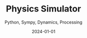 ---
layout: project
title: "Physics Simulator"
subtitle: "Python, Sympy, Dynamics, Processing"
date: 2024-01-01
description: "This project simulates the a jack falling inside a rotating box using constrained Euler Lagrange equations to calculate and simulate impacts."
featured_image: "/assets/images/fran.jpg" # Replace with your thumbnail image or GIF
categories:
  - portfolio
---